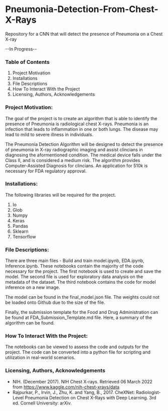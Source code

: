 # Pneumonia-Detection-From-Chest-X-Rays
Repository for a CNN that will detect the presence of Pneumonia on a Chest X-ray

--In Progress--

### Table of Contents
1. Project Motivation
2. Installations
3. File Descriptions
4. How To Interact With the Project
5. Licensing, Authors, Acknowledgements

### Project Motivation:
The goal of the project is to create an algorithm that is able to identify the presence of Pneumonia is radiological chest X-rays. Pneumonia is an infection that leads to inflammation in one or both lungs. The disease may lead to mild to severe illness in individuals.

The Pneumonia Detection Algorithm will be designed to detect the presence of pneumonia in X-ray radiographic imaging and assist clincians in diagnosing the aformentioned condition. The medical device falls under the Class II, and is considered a medium risk. The algorithm provides Computer-Assisted Diagnosis for clincians. An application for 510k is necessary for FDA regulatory approval.

### Installations:

The following libraries will be required for the project.

1. Io
2. Glob
3. Numpy
4. Keras
5. Pandas
6. Sklearn
7. Tensorflow

### File Descriptions:
There are three main files - Build and train model.ipynb, EDA.ipynb, Inference.ipynb. These notebooks contain the majority of the code necessary for the project. The first notebook is used to create and save the model. The second file is used for exploratory data analysis on the metadata of the dataset. The third notebook contains the code for model inference on a new image.

The model can be found in the final_model.json file. The weights could not be loaded onto Github due to the size of the file.

Finally, the submission template for the Food and Drug Administration can be found at FDA_Submission_Template.md file. Here, a summary of the algorithm can be found.

### How To Interact With the Project:
The notebooks can be viewed to assess the code and outputs for the project. The code can be converted into a python file for scripting and utilization in real-world scenarios.

### Licensing, Authors, Acknowledgements
- NIH. (December 2017). NIH Chest X-rays. Retrieved 06 March 2022 from https://www.kaggle.com/nih-chest-xrays/data
- Rajpurkar, P., Irvin, J., Zhu, K. and Yang, B., 2017. CheXNet: Radiologist-Level Pneumonia Detection on Chest X-Rays with Deep Learning. 3rd ed. Cornell University: arXiv.

